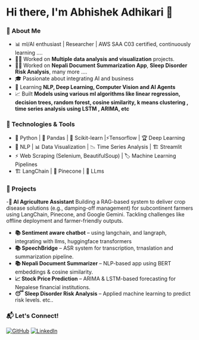 # Hi there, I'm Abhishek Adhikari 👋

### 🚀 About Me
- 📊 ml/AI enthusiast | Researcher | AWS SAA C03 certified, continuously learning ....
- 🧑‍💻 Worked on **Multiple data analysis and visualization** projects.
- 🧑‍💻 Worked on **Nepali Document Summarization App**, **Sleep Disorder Risk Analysis**, many more ....
- 🎓  Passionate about integrating AI and business
- 📝 Learning **NLP, Deep Learning, Computer Vision and AI Agents**
- 📈 Built **Models using various ml algorithms like linear regression, decision trees, random forest, cosine similarity, k means clustering , time series analysis using LSTM , ARIMA, etc**

### 🔧 Technologies & Tools
- 🐍 Python | 🐼 Pandas | 🤖 Scikit-learn |⚡Tensorflow | 🏆 Deep Learning
- 📝 NLP | 📊 Data Visualization | 📉 Time Series Analysis | 🏗️ Streamlit
- ⚡ Web Scraping (Selenium, BeautifulSoup) | 🏷️ Machine Learning Pipelines
- 🏗️ LangChain | 🌲 Pinecone | 🤖 LLms

### 📌 Projects
-**🌾 AI Agriculture Assistant** 
  Building a RAG-based system to deliver crop disease solutions (e.g., damping-off management) for subcontinent farmers using LangChain, Pinecone, and Google Gemini. Tackling challenges like offline deployment and    farmer-friendly outputs.
- **📚 Sentiment aware chatbot** – using langchain, and langraph, integrating with llms, huggingface transformers
- **📚 SpeechBridge** – ASR system for transcription, trnaslation and summarization pipeline.
- **📚 Nepali Document Summarizer** – NLP-based app using BERT embeddings & cosine similarity.
- **📈 Stock Price Prediction** – ARIMA & LSTM-based forecasting for Nepalese financial institutions.
- **😴 Sleep Disorder Risk Analysis** – Applied machine learning to predict risk levels. etc..

### 📬 Let's Connect!
[![GitHub](https://img.shields.io/badge/GitHub-Profile-blue?style=flat&logo=github)](https://github.com/VictorAbhi)
[![LinkedIn](https://img.shields.io/badge/LinkedIn-Connect-blue?style=flat&logo=linkedin)](https://www.linkedin.com/in/abhishek-adhikari-8728422a6/)
